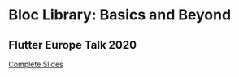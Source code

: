 # Bloc Library: Basics and Beyond
## Flutter Europe Talk 2020

[Complete Slides](https://github.com/felangel/bloc_library_basics_and_beyond/blob/master/bloc-library-basics-and-beyond.pdf)
